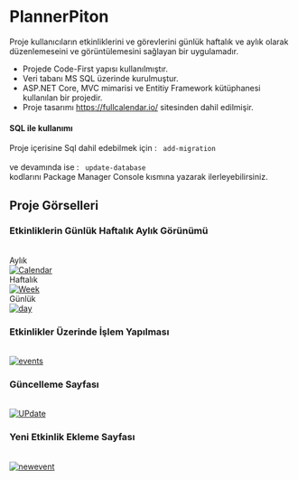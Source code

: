 # PlannerPiton
Proje kullanıcıların etkinliklerini ve görevlerini günlük haftalık ve aylık olarak düzenlemeseini ve görüntülemesini sağlayan bir uygulamadır.<br>
- Projede Code-First yapısı kullanılmıştır.
- Veri tabanı MS SQL üzerinde kurulmuştur.
- ASP.NET Core, MVC mimarisi ve Entitiy Framework kütüphanesi kullanılan bir projedir.
- Proje tasarımı https://fullcalendar.io/ sitesinden dahil edilmişir. 

#### SQL ile kullanımı 
Proje içerisine Sql dahil edebilmek için :
<code> add-migration </code> <br> ve devamında ise : <code> update-database </code> <br>kodlarını Package Manager Console kısmına yazarak ilerleyebilirsiniz.
## Proje Görselleri
### Etkinliklerin Günlük Haftalık Aylık Görünümü
<br>
Aylık
<br>
<a href="https://ibb.co/txrxCkG"><img src="https://i.ibb.co/KLvLyRP/Calendar.png" alt="Calendar" border="0"></a>
<br>
Haftalık
<br>
<a href="https://ibb.co/ns3GB0s"><img src="https://i.ibb.co/6RvM8ZR/Week.png" alt="Week" border="0"></a>
<br>
Günlük
<br>
<a href="https://ibb.co/QcSps6D"><img src="https://i.ibb.co/thjQybL/day.png" alt="day" border="0"></a>
<br>
<h3>Etkinlikler Üzerinde İşlem Yapılması</h3>
 <br>
<a href="https://ibb.co/vLqfWkF"><img src="https://i.ibb.co/mhTdK4j/events.png" alt="events" border="0"></a>
 <br>
<h3>Güncelleme Sayfası</h3>
 <br>
<a href="https://ibb.co/2dp9L6z"><img src="https://i.ibb.co/sqXfDPT/UPdate.png" alt="UPdate" border="0"></a>
 <br>
<h3>Yeni Etkinlik Ekleme Sayfası</h3>
 <br>
<a href="https://ibb.co/bR3RxcY"><img src="https://i.ibb.co/3YsYwgV/newevent.png" alt="newevent" border="0"></a>
